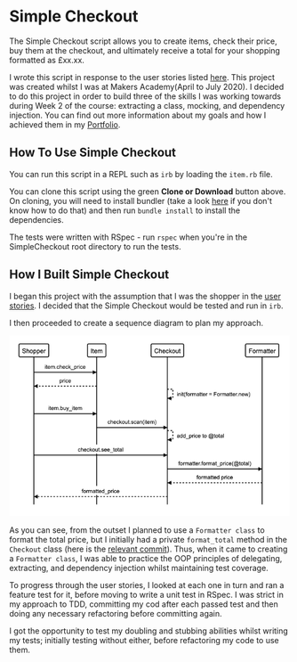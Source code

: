# Simple Checkout

The Simple Checkout script allows you to create items, check their price, buy them at the checkout,
and ultimately receive a total for your shopping formatted as £xx.xx.

I wrote this script in response to the user stories listed [here](https://diode.makersacademy.com/students/samjones1001/projects/317).
This project was created whilst I was at Makers Academy(April to July 2020). I decided to do this project
in order to build three of the skills I was working towards during Week 2 of the course: extracting a class, mocking, and dependency injection.
You can find out more information about my goals and how I achieved them in my [Portfolio](https://github.com/NikitaDouglas/MyPortfolio/blob/master/Week2.md).

## How To Use Simple Checkout

You can run this script in a REPL such as `irb` by loading the `item.rb` file.

You can clone this script using the green **Clone or Download** button above. On cloning,
you will need to install bundler (take a look [here](https://bundler.io/) if you don't know how to do that)
and then run `bundle install` to install the dependencies.

The tests were written with RSpec - run `rspec` when you're in the SimpleCheckout root directory to run the tests.

## How I Built Simple Checkout

I began this project with the assumption that I was the shopper in the [user stories](https://diode.makersacademy.com/students/samjones1001/projects/317).
I decided that the Simple Checkout would be tested and run in `irb`.

I then proceeded to create a sequence diagram to plan my approach.

![image of Simple Checkout sequence diagram](https://github.com/NikitaDouglas/SimpleCheckout/blob/master/Simple%20Checkout%20Sequence%20Diagram.png)

As you can see, from the outset I planned to use a `Formatter class` to format the total price, but
I initially had a private `format_total` method in the `Checkout` class (here is the [relevant commit](https://github.com/NikitaDouglas/SimpleCheckout/commit/e2c993179c897049beeea97ebe2723a16b977c68)).
Thus, when it came to creating a `Formatter class`, I was able to practice the OOP principles of delegating, extracting, and dependency injection
whilst maintaining test coverage.


To progress through the user stories, I looked at each one in turn
and ran a feature test for it, before moving to write a unit test in RSpec. I was strict in my
approach to TDD, committing my cod after each passed test and then doing any necessary refactoring before committing again.

I got the opportunity to test my doubling and stubbing abilities whilst writing my tests;
initially testing without either, before refactoring my code to use them.   
